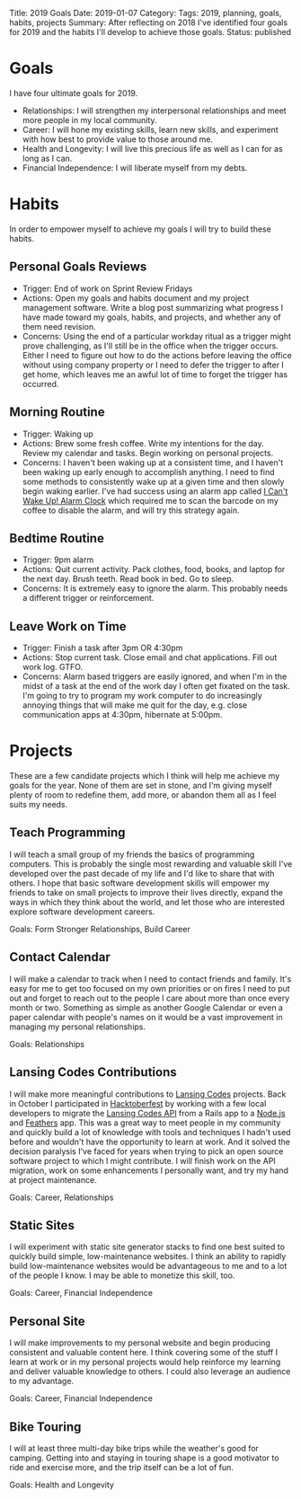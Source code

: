 Title: 2019 Goals
Date: 2019-01-07
Category: 
Tags: 2019, planning, goals, habits, projects 
Summary: After reflecting on 2018 I've identified four goals for 2019 and the habits I'll develop to achieve those goals.
Status: published

# Goals
I have four ultimate goals for 2019.

* Relationships: I will strengthen my interpersonal relationships and meet more people in my local community.
* Career: I will hone my existing skills, learn new skills, and experiment with how best to provide value to those around me.
* Health and Longevity: I will live this precious life as well as I can for as long as I can.
* Financial Independence:
I will liberate myself from my debts.


# Habits
In order to empower myself to achieve my goals I will try to build these habits.

## Personal Goals Reviews
* Trigger: End of work on Sprint Review Fridays
* Actions: Open my goals and habits document and my project management software. Write a blog post summarizing what progress I have made toward my goals, habits, and projects, and whether any of them need revision.
* Concerns: Using the end of a particular workday ritual as a trigger might prove challenging, as I'll still be in the office when the trigger occurs. Either I need to figure out how to do the actions before leaving the office without using company property or I need to defer the trigger to after I get home, which leaves me an awful lot of time to forget the trigger has occurred.

## Morning Routine
* Trigger: Waking up
* Actions: Brew some fresh coffee. Write my intentions for the day. Review my calendar and tasks. Begin working on personal projects.
* Concerns: I haven't been waking up at a consistent time, and I haven't been waking up early enough to accomplish anything. I need to find some methods to consistently wake up at a given time and then slowly begin waking earlier. I've had success using an alarm app called [I Can't Wake Up! Alarm Clock](https://play.google.com/store/apps/details?id=com.kog.alarmclock) which required me to scan the barcode on my coffee to disable the alarm, and will try this strategy again.

## Bedtime Routine
* Trigger: 9pm alarm
* Actions: Quit current activity. Pack clothes, food, books, and laptop for the next day. Brush teeth. Read book in bed. Go to sleep.
* Concerns: It is extremely easy to ignore the alarm. This probably needs a different trigger or reinforcement.

## Leave Work on Time
* Trigger: Finish a task after 3pm OR 4:30pm 
* Actions: Stop current task. Close email and chat applications. Fill out work log. GTFO.
* Concerns: Alarm based triggers are easily ignored, and when I'm in the midst of a task at the end of the work day I often get fixated on the task. I'm going to try to program my work computer to do increasingly annoying things that will make me quit for the day, e.g. close communication apps at 4:30pm, hibernate at 5:00pm.

# Projects
These are a few candidate projects which I think will help me achieve my goals for the year. None of them are set in stone, and I'm giving myself plenty of room to redefine them, add more, or abandon them all as I feel suits my needs.

## Teach Programming
I will teach a small group of my friends the basics of programming computers. This is probably the single most rewarding and valuable skill I've developed over the past decade of my life and I'd like to share that with others. I hope that basic software development skills will empower my friends to take on small projects to improve their lives directly, expand the ways in which they think about the world, and let those who are interested explore software development careers.

Goals: Form Stronger Relationships, Build Career

## Contact Calendar
I will make a calendar to track when I need to contact friends and family. It's easy for me to get too focused on my own priorities or on fires I need to put out and forget to reach out to the people I care about more than once every month or two. Something as simple as another Google Calendar or even a paper calendar with people's names on it would be a vast improvement in managing my personal relationships.

Goals: Relationships

## Lansing Codes Contributions
I will make more meaningful contributions to [Lansing Codes](https://www.lansing.codes/) projects. Back in October I participated in [Hacktoberfest](https://hacktoberfest.digitalocean.com/) by working with a few local developers to migrate the [Lansing Codes API](https://github.com/lansingcodes/api) from a Rails app to a [Node.js](https://nodejs.org/en/) and [Feathers](https://feathersjs.com/) app. This was a great way to meet people in my community and quickly build a lot of knowledge with tools and techniques I hadn't used before and wouldn't have the opportunity to learn at work. And it solved the decision paralysis I've faced for years when trying to pick an open source software project to which I might contribute. I will finish work on the API migration, work on some enhancements I personally want, and try my hand at project maintenance.

Goals: Career, Relationships

## Static Sites
I will experiment with static site generator stacks to find one best suited to quickly build simple, low-maintenance websites. I think an ability to rapidly build low-maintenance websites would be advantageous to me and to a lot of the people I know. I may be able to monetize this skill, too.

Goals: Career, Financial Independence

## Personal Site
I will make improvements to my personal website and begin producing consistent and valuable content here. I think covering some of the stuff I learn at work or in my personal projects would help reinforce my learning and deliver valuable knowledge to others. I could also leverage an audience to my advantage.

Goals: Career, Financial Independence

## Bike Touring
I will at least three multi-day bike trips while the weather's good for camping. Getting into and staying in touring shape is a good motivator to ride and exercise more, and the trip itself can be a lot of fun. 

Goals: Health and Longevity
